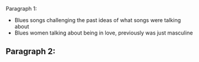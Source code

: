 Paragraph 1:
- Blues songs challenging the past ideas of what songs were talking about
- Blues women talking about being in love, previously was just masculine

Paragraph 2:
- 
